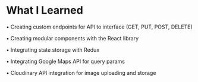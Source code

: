 # What I Learned 
• Creating custom endpoints for API to interface (GET, PUT, POST, DELETE)

• Creating modular components with the React library

• Integrating state storage with Redux

• Integrating Google Maps API for query params

• Cloudinary API integration for image uploading and storage 
